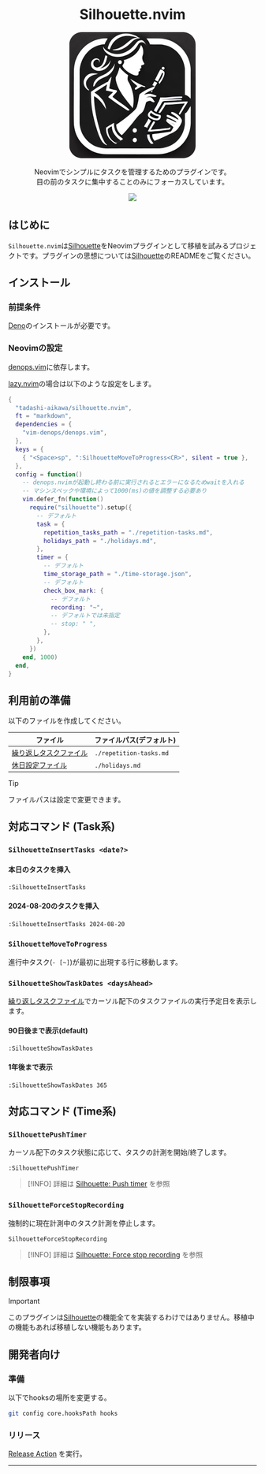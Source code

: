 <div align="center">
    <h1>Silhouette.nvim</h1>
    <img src="./silhouette.webp" width="256" />
    <p>
        <div>Neovimでシンプルにタスクを管理するためのプラグインです。</div>
        <div>目の前のタスクに集中することのみにフォーカスしています。</div>
    </p>
    <a href="https://github.com/tadashi-aikawa/silhouette.nvim/releases/latest"><img src="https://img.shields.io/github/release/tadashi-aikawa/silhouette.nvim.svg" /></a>
</div>

## はじめに

`Silhouette.nvim`は[Silhouette]をNeovimプラグインとして移植を試みるプロジェクトです。プラグインの思想については[Silhouette]のREADMEをご覧ください。

## インストール

### 前提条件

[Deno]のインストールが必要です。

### Neovimの設定

[denops.vim]に依存します。

[lazy.nvim]の場合は以下のような設定をします。

```lua
{
  "tadashi-aikawa/silhouette.nvim",
  ft = "markdown",
  dependencies = {
    "vim-denops/denops.vim",
  },
  keys = {
    { "<Space>sp", ":SilhouetteMoveToProgress<CR>", silent = true },
  },
  config = function()
    -- denops.nvimが起動し終わる前に実行されるとエラーになるためwaitを入れる
    -- マシンスペックや環境によって1000(ms)の値を調整する必要あり
    vim.defer_fn(function()
      require("silhouette").setup({
        -- デフォルト
        task = {
          repetition_tasks_path = "./repetition-tasks.md",
          holidays_path = "./holidays.md",
        },
        timer = {
          -- デフォルト
          time_storage_path = "./time-storage.json",
          -- デフォルト
          check_box_mark: {
            -- デフォルト
            recording: "~",
            -- デフォルトでは未指定
            -- stop: " ",
          },
        },
      })
    end, 1000)
  end,
}
```

## 利用前の準備

以下のファイルを作成してください。

| ファイル                 | ファイルパス(デフォルト) |
|--------------------------|--------------------------|
| [繰り返しタスクファイル] | `./repetition-tasks.md`  |
| [休日設定ファイル]       | `./holidays.md`          |

> [!TIP]
> ファイルパスは設定で変更できます。

## 対応コマンド (Task系)

### `SilhouetteInsertTasks <date?>`

#### 本日のタスクを挿入

```vim
:SilhouetteInsertTasks
```

#### 2024-08-20のタスクを挿入

```vim
:SilhouetteInsertTasks 2024-08-20
```

### `SilhouetteMoveToProgress`

進行中タスク(`- [~]`)が最初に出現する行に移動します。

### `SilhouetteShowTaskDates <daysAhead>`

[繰り返しタスクファイル]でカーソル配下のタスクファイルの実行予定日を表示します。

#### 90日後まで表示(default)

```vim
:SilhouetteShowTaskDates
```

#### 1年後まで表示

```vim
:SilhouetteShowTaskDates 365
```

## 対応コマンド (Time系)

### `SilhouettePushTimer`

カーソル配下のタスク状態に応じて、タスクの計測を開始/終了します。

```vim
:SilhouettePushTimer
```

> [!INFO]
> 詳細は [Silhouette: Push timer](https://github.com/tadashi-aikawa/silhouette?tab=readme-ov-file#silhouette-push-timer) を参照

### `SilhouetteForceStopRecording`

強制的に現在計測中のタスク計測を停止します。

```vim
SilhouetteForceStopRecording
```

> [!INFO]
> 詳細は [Silhouette: Force stop recording](https://github.com/tadashi-aikawa/silhouette?tab=readme-ov-file#silhouette-force-stop-recording) を参照

## 制限事項

> [!IMPORTANT]
> このプラグインは[Silhouette]の機能全てを実装するわけではありません。移植中の機能もあれば移植しない機能もあります。

## 開発者向け

### 準備

以下でhooksの場所を変更する。

```bash
git config core.hooksPath hooks
```

### リリース

[Release Action](https://github.com/tadashi-aikawa/silhouette.nvim/actions/workflows/release.yaml) を実行。

---

[Silhouette]: https://github.com/tadashi-aikawa/silhouette
[Deno]: https://deno.com/
[denops.vim]: https://github.com/vim-denops/denops.vim
[lazy.nvim]: https://github.com/folke/lazy.nvim
[繰り返しタスクファイル]: https://github.com/tadashi-aikawa/silhouette?tab=readme-ov-file#%E7%B9%B0%E3%82%8A%E8%BF%94%E3%81%97%E3%82%BF%E3%82%B9%E3%82%AF%E3%83%95%E3%82%A1%E3%82%A4%E3%83%AB
[休日設定ファイル]: https://github.com/tadashi-aikawa/silhouette?tab=readme-ov-file#%E4%BC%91%E6%97%A5%E8%A8%AD%E5%AE%9A%E3%83%95%E3%82%A1%E3%82%A4%E3%83%AB

